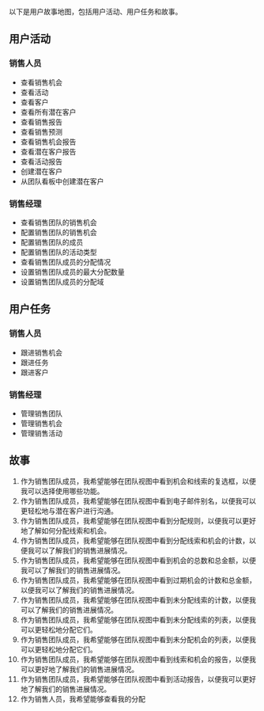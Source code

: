 以下是用户故事地图，包括用户活动、用户任务和故事。

## 用户活动

### 销售人员

- 查看销售机会
- 查看活动
- 查看客户
- 查看所有潜在客户
- 查看销售报告
- 查看销售预测
- 查看销售机会报告
- 查看潜在客户报告
- 查看活动报告
- 创建潜在客户
- 从团队看板中创建潜在客户

### 销售经理

- 查看销售团队的销售机会
- 配置销售团队的销售机会
- 配置销售团队的成员
- 配置销售团队的活动类型
- 查看销售团队成员的分配情况
- 设置销售团队成员的最大分配数量
- 设置销售团队成员的分配域

## 用户任务

### 销售人员

- 跟进销售机会
- 跟进任务
- 跟进客户

### 销售经理

- 管理销售团队
- 管理销售机会
- 管理销售活动

## 故事

1. 作为销售团队成员，我希望能够在团队视图中看到机会和线索的复选框，以便我可以选择使用哪些功能。
2. 作为销售团队成员，我希望能够在团队视图中看到电子邮件别名，以便我可以更轻松地与潜在客户进行沟通。
3. 作为销售团队成员，我希望能够在团队视图中看到分配规则，以便我可以更好地了解如何分配线索和机会。
4. 作为销售团队成员，我希望能够在团队视图中看到分配线索和机会的计数，以便我可以了解我们的销售进展情况。
5. 作为销售团队成员，我希望能够在团队视图中看到机会的总数和总金额，以便我可以了解我们的销售进展情况。
6. 作为销售团队成员，我希望能够在团队视图中看到过期机会的计数和总金额，以便我可以了解我们的销售进展情况。
7. 作为销售团队成员，我希望能够在团队视图中看到未分配线索的计数，以便我可以了解我们的销售进展情况。
8. 作为销售团队成员，我希望能够在团队视图中看到未分配线索的列表，以便我可以更轻松地分配它们。
9. 作为销售团队成员，我希望能够在团队视图中看到未分配机会的列表，以便我可以更轻松地分配它们。
10. 作为销售团队成员，我希望能够在团队视图中看到线索和机会的报告，以便我可以更好地了解我们的销售进展情况。
11. 作为销售团队成员，我希望能够在团队视图中看到活动报告，以便我可以更好地了解我们的销售进展情况。
12. 作为销售人员，我希望能够查看我的分配 